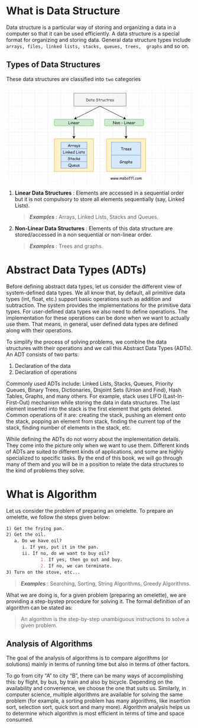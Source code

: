 # What is Data Structure
Data structure is a particular way of storing and organizing a data in a computer so that it 
can be used efficiently. A data structure is a special format for organizing and storing 
data. General data structure types include ```arrays, files, linked lists, stacks, queues, trees, 
graphs``` and so on.

## Types of Data Structures
These data structures are classified into ```two``` categories

![img.png](img.png)

1. **Linear Data Structures** : Elements are accessed in a sequential order but it is not 
compulsory to store all elements sequentially (say, Linked Lists).

   > _**Examples**_ : Arrays, Linked Lists, Stacks and Queues.

2. **Non-Linear Data Structures** : Elements of this data structure are stored/accessed 
in a non sequential or non-linear order.

    > _**Examples**_ : Trees and graphs.

# Abstract Data Types (ADTs)

Before defining abstract data types, let us consider the different view of system-defined data
types. We all know that, by default, all primitive data types (int, float, etc.) support basic
operations such as addition and subtraction. The system provides the implementations for the
primitive data types. For user-defined data types we also need to define operations. The
implementation for these operations can be done when we want to actually use them. That means,
in general, user defined data types are defined along with their operations.

To simplify the process of solving problems, we combine the data structures with their operations
and we call this Abstract Data Types (ADTs). An ADT consists of two parts:
1. Declaration of the data
2. Declaration of operations

Commonly used ADTs include: Linked Lists, Stacks, Queues, Priority Queues, Binary Trees,
Dictionaries, Disjoint Sets (Union and Find), Hash Tables, Graphs, and many others. For
example, stack uses LIFO (Last-In-First-Out) mechanism while storing the data in data structures.
The last element inserted into the stack is the first element that gets deleted. Common operations
of it are: creating the stack, pushing an element onto the stack, popping an element from stack,
finding the current top of the stack, finding number of elements in the stack, etc.

While defining the ADTs do not worry about the implementation details. They come into the
picture only when we want to use them. Different kinds of ADTs are suited to different kinds of
applications, and some are highly specialized to specific tasks. By the end of this book, we will
go through many of them and you will be in a position to relate the data structures to the kind of
problems they solve.

# What is Algorithm

Let us consider the problem of preparing an omelette. To prepare an omelette, we follow the
steps given below:

```markdown
1) Get the frying pan.
2) Get the oil.
   a. Do we have oil?
      i. If yes, put it in the pan.
      ii. If no, do we want to buy oil?
             1. If yes, then go out and buy.
             2. If no, we can terminate.
3) Turn on the stove, etc...
```
   > _**Examples**_ : Searching, Sorting, String Algorithms, Greedy Algorithms. 

What we are doing is, for a given problem (preparing an omelette), we are providing a step-bystep
procedure for solving it. The formal definition of an algorithm can be stated as:

> An algorithm is the step-by-step unambiguous instructions to solve a given problem.

## Analysis of Algorithms

The goal of the analysis of algorithms is to compare algorithms (or solutions) mainly in terms of
running time but also in terms of other factors.

To go from city “A” to city “B”, there can be many ways of accomplishing this: by flight, by bus,
by train and also by bicycle. Depending on the availability and convenience, we choose the one
that suits us. Similarly, in computer science, multiple algorithms are available for solving the
same problem (for example, a sorting problem has many algorithms, like insertion sort, selection
sort, quick sort and many more). Algorithm analysis helps us to determine which algorithm is
most efficient in terms of time and space consumed.

